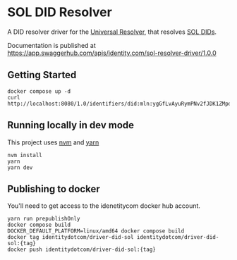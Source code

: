 # SOL DID Resolver 

A DID resolver driver for the [Universal Resolver](https://github.com/decentralized-identity/universal-resolver/),
that resolves [SOL DIDs](https://github.com/identity-com/sol-did).

Documentation is published at https://app.swaggerhub.com/apis/identity.com/sol-resolver-driver/1.0.0

## Getting Started

```shell
docker compose up -d
curl http://localhost:8080/1.0/identifiers/did:mln:ygGfLvAyuRymPNv2fJDK1ZMpdy59m8cV5dak6A8uHKa
```

## Running locally in dev mode

This project uses [nvm](https://github.com/nvm-sh/nvm) and [yarn](https://yarnpkg.com/)

```shell
nvm install
yarn
yarn dev
```

## Publishing to docker

You'll need to get access to the idenetitycom docker hub account.

```shell
yarn run prepublishOnly
docker compose build
DOCKER_DEFAULT_PLATFORM=linux/amd64 docker compose build
docker tag identitydotcom/driver-did-sol identitydotcom/driver-did-sol:{tag}
docker push identitydotcom/driver-did-sol:{tag}
```
